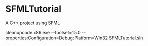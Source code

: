 # SFMLTutorial
A C++ project using SFML

cleanupcode.x86.exe --toolset=15.0 --properties:Configuration=Debug;Platform=Win32 SFMLTutorial.sln
